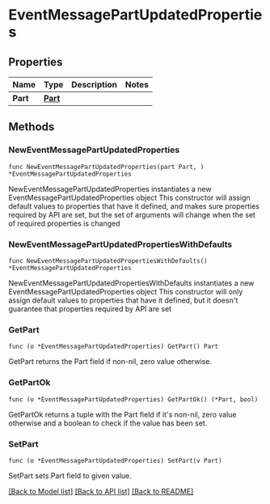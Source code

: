 # EventMessagePartUpdatedProperties

## Properties

Name | Type | Description | Notes
------------ | ------------- | ------------- | -------------
**Part** | [**Part**](Part.md) |  | 

## Methods

### NewEventMessagePartUpdatedProperties

`func NewEventMessagePartUpdatedProperties(part Part, ) *EventMessagePartUpdatedProperties`

NewEventMessagePartUpdatedProperties instantiates a new EventMessagePartUpdatedProperties object
This constructor will assign default values to properties that have it defined,
and makes sure properties required by API are set, but the set of arguments
will change when the set of required properties is changed

### NewEventMessagePartUpdatedPropertiesWithDefaults

`func NewEventMessagePartUpdatedPropertiesWithDefaults() *EventMessagePartUpdatedProperties`

NewEventMessagePartUpdatedPropertiesWithDefaults instantiates a new EventMessagePartUpdatedProperties object
This constructor will only assign default values to properties that have it defined,
but it doesn't guarantee that properties required by API are set

### GetPart

`func (o *EventMessagePartUpdatedProperties) GetPart() Part`

GetPart returns the Part field if non-nil, zero value otherwise.

### GetPartOk

`func (o *EventMessagePartUpdatedProperties) GetPartOk() (*Part, bool)`

GetPartOk returns a tuple with the Part field if it's non-nil, zero value otherwise
and a boolean to check if the value has been set.

### SetPart

`func (o *EventMessagePartUpdatedProperties) SetPart(v Part)`

SetPart sets Part field to given value.



[[Back to Model list]](../README.md#documentation-for-models) [[Back to API list]](../README.md#documentation-for-api-endpoints) [[Back to README]](../README.md)


